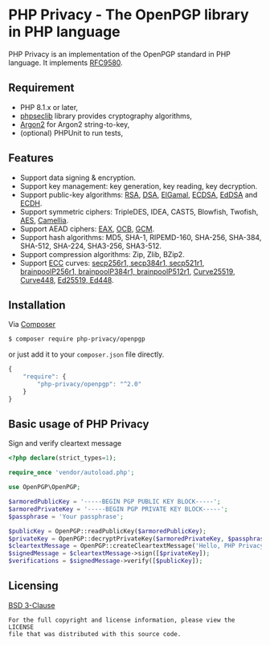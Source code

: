 PHP Privacy - The OpenPGP library in PHP language
=================================================
PHP Privacy is an implementation of the OpenPGP standard in PHP language.
It implements [RFC9580](https://www.rfc-editor.org/rfc/rfc9580).

## Requirement
* PHP 8.1.x or later,
* [phpseclib](https://github.com/phpseclib/phpseclib) library provides cryptography algorithms,
* [Argon2](https://github.com/P-H-C/phc-winner-argon2) for Argon2 string-to-key,
* (optional) PHPUnit to run tests,

## Features
* Support data signing & encryption.
* Support key management: key generation, key reading, key decryption.
* Support public-key algorithms: [RSA](https://www.rfc-editor.org/rfc/rfc3447),
  [DSA](https://www.rfc-editor.org/rfc/rfc6979),
  [ElGamal](https://en.wikipedia.org/wiki/ElGamal_encryption),
  [ECDSA](https://www.rfc-editor.org/rfc/rfc6979),
  [EdDSA](https://www.rfc-editor.org/rfc/rfc8032)
  and [ECDH](https://en.wikipedia.org/wiki/Elliptic-curve_Diffie%E2%80%93Hellman).
* Support symmetric ciphers: TripleDES, IDEA, CAST5, Blowfish, Twofish,
  [AES](https://www.rfc-editor.org/rfc/rfc3394),
  [Camellia](https://www.rfc-editor.org/rfc/rfc3713).
* Support AEAD ciphers: [EAX](https://seclab.cs.ucdavis.edu/papers/eax.pdf), [OCB](https://tools.ietf.org/html/rfc7253), [GCM](https://nvlpubs.nist.gov/nistpubs/legacy/sp/nistspecialpublication800-38d.pdf).
* Support hash algorithms: MD5, SHA-1, RIPEMD-160, SHA-256, SHA-384, SHA-512, SHA-224, SHA3-256, SHA3-512.
* Support compression algorithms: Zip, Zlib, BZip2.
* Support [ECC](https://en.wikipedia.org/wiki/Elliptic-curve_cryptography) curves:
  [secp256r1, secp384r1, secp521r1](https://www.rfc-editor.org/rfc/rfc6090),
  [brainpoolP256r1, brainpoolP384r1, brainpoolP512r1](https://www.rfc-editor.org/rfc/rfc5639),
  [Curve25519, Curve448](https://www.rfc-editor.org/rfc/rfc7748), [Ed25519, Ed448](https://www.rfc-editor.org/rfc/rfc8032).

## Installation
Via [Composer](https://getcomposer.org)
```bash
$ composer require php-privacy/openpgp
```
or just add it to your `composer.json` file directly.
```javascript
{
    "require": {
        "php-privacy/openpgp": "^2.0"
    }
}
```

## Basic usage of PHP Privacy
Sign and verify cleartext message
```php
<?php declare(strict_types=1);

require_once 'vendor/autoload.php';

use OpenPGP\OpenPGP;

$armoredPublicKey = '-----BEGIN PGP PUBLIC KEY BLOCK-----';
$armoredPrivateKey = '-----BEGIN PGP PRIVATE KEY BLOCK-----';
$passphrase = 'Your passphrase';

$publicKey = OpenPGP::readPublicKey($armoredPublicKey);
$privateKey = OpenPGP::decryptPrivateKey($armoredPrivateKey, $passphrase);
$cleartextMessage = OpenPGP::createCleartextMessage('Hello, PHP Privacy!');
$signedMessage = $cleartextMessage->sign([$privateKey]);
$verifications = $signedMessage->verify([$publicKey]);
```

## Licensing
[BSD 3-Clause](LICENSE)

    For the full copyright and license information, please view the LICENSE
    file that was distributed with this source code.
